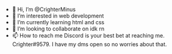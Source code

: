 - 👋 Hi, I’m @CrighterMinus
- 👀 I’m interested in web development
- 🌱 I’m currently learning html and css
- 💞️ I’m looking to collaborate on idk rn
- 📫 How to reach me Discord is your best bet at reaching me. Crighter#9579. I have my dms open so no worries about that.

<!---
CrighterMinus/CrighterMinus is a ✨ special ✨ repository because its `README.md` (this file) appears on your GitHub profile.
You can click the Preview link to take a look at your changes.
--->
